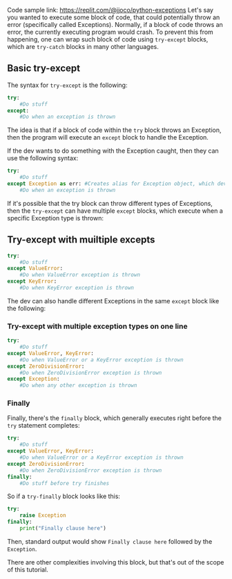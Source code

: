 Code sample link: <https://replit.com/@jjoco/python-exceptions>
Let's say you wanted to execute some block of code, that could potentially throw an error (specifically called Exceptions). Normally, if a block of code throws an error, the currently executing program would crash. To prevent this from happening, one can wrap such block of code using `try-except` blocks, which are `try-catch` blocks in many other languages.

## Basic try-except
The syntax for `try-except` is the following:
```python
try:
    #Do stuff
except:
    #Do when an exception is thrown
```
The idea is that if a block of code within the `try` block throws an Exception, then the program will execute an `except` block to handle the Exception.

If the dev wants to do something with the Exception caught, then they can use the following syntax:
```python
try:
    #Do stuff
except Exception as err: #Creates alias for Exception object, which dev can do stuff with
    #Do when an exception is thrown
```

If it's possible that the try block can throw different types of Exceptions, then the `try-except` can have multiple `except` blocks, which execute when a specific Exception type is thrown:
## Try-except with muiltiple excepts
```python
try:
    #Do stuff
except ValueError:
    #Do when ValueError exception is thrown
except KeyError:
    #Do when KeyError exception is thrown
```

The dev can also handle different Exceptions in the same `except` block like the following:
### Try-except with multiple exception types on one line
```python
try:
    #Do stuff
except ValueError, KeyError:
    #Do when ValueError or a KeyError exception is thrown
except ZeroDivisionError:
    #Do when ZeroDivisionError exception is thrown
except Exception:
    #Do when any other exception is thrown
```

### Finally

Finally, there's the `finally` block, which generally executes right before the `try` statement completes:
```python
try:
    #Do stuff
except ValueError, KeyError:
    #Do when ValueError or a KeyError exception is thrown
except ZeroDivisionError:
    #Do when ZeroDivisionError exception is thrown
finally:
    #Do stuff before try finishes
```

So if a `try-finally` block looks like this:
```python
try:
    raise Exception
finally:
    print("Finally clause here")
```
Then, standard output would show `Finally clause here` followed by the `Exception`.

There are other complexities involving this block, but that's out of the scope of this tutorial.
